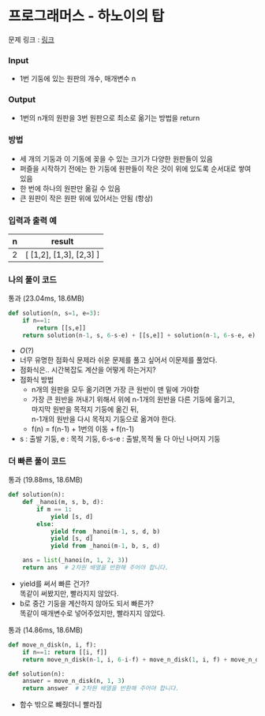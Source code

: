 # 프로그래머스 - 하노이의 탑

문제 링크 : [링크](https://school.programmers.co.kr/learn/courses/30/lessons/12946)<br>


### **Input**
- 1번 기둥에 있는 원판의 개수, 매개변수 n

### **Output**
- 1번의 n개의 원판을 3번 원판으로 최소로 옮기는 방법을 return

### 방법
- 세 개의 기둥과 이 기동에 꽂을 수 있는 크기가 다양한 원판들이 있음
- 퍼즐을 시작하기 전에는 한 기둥에 원판들이 작은 것이 위에 있도록 순서대로 쌓여 있음
- 한 번에 하나의 원판만 옮길 수 있음
- 큰 원판이 작은 원판 위에 있어서는 안됨 (항상)

### **입력과 출력 예**
| n | result |
|---|--------|
| 2	 | [ [1,2], [1,3], [2,3] ] |


### **나의 풀이 코드**
통과 (23.04ms, 18.6MB)
```python
def solution(n, s=1, e=3):
    if n==1:
        return [[s,e]]
    return solution(n-1, s, 6-s-e) + [[s,e]] + solution(n-1, 6-s-e, e)
```
- $O(?)$<br>
- 너무 유명한 점화식 문제라 쉬운 문제를 풀고 싶어서 이문제를 풀었다.
- 점화식은.. 시간복잡도 계산을 어떻게 하는거지? 
- 점화식 방법
  - n개의 원판을 모두 옮기려면 가장 큰 원반이 맨 밑에 가야함
  - 가장 큰 원반을 꺼내기 위해서 위에 n-1개의 원반을 다른 기둥에 옮기고, \
  마지막 원반을 목적지 기둥에 옮긴 뒤, \
  n-1개의 원반을 다시 목적지 기둥으로 옮겨야 한다. 
  - f(n) = f(n-1) + 1번의 이동 + f(n-1)
- s : 출발 기둥, e : 목적 기둥, 6-s-e : 출발,목적 둘 다 아닌 나머지 기둥

### **더 빠른 풀이 코드**
통과 (19.88ms, 18.6MB)
```python
def solution(n):
    def _hanoi(m, s, b, d):
        if m == 1:
            yield [s, d]
        else:
            yield from _hanoi(m-1, s, d, b)
            yield [s, d]
            yield from _hanoi(m-1, b, s, d)

    ans = list(_hanoi(n, 1, 2, 3))
    return ans  # 2차원 배열을 반환해 주어야 합니다.
```
- yield를 써서 빠른 건가? \
똑같이 써봤지만, 빨라지지 않았다. 
- b로 중간 기둥을 계산하지 않아도 되서 빠른가?\
똑같이 매개변수로 넣어주었지만, 빨라지지 않았다. 

통과 (14.86ms, 18.6MB)
```python
def move_n_disk(n, i, f):
    if n==1: return [[i, f]]
    return move_n_disk(n-1, i, 6-i-f) + move_n_disk(1, i, f) + move_n_disk(n-1, 6-i-f, f)

def solution(n):
    answer = move_n_disk(n, 1, 3)
    return answer  # 2차원 배열을 반환해 주어야 합니다.
```
- 함수 밖으로 뺴줬더니 빨라짐